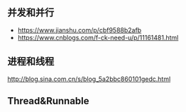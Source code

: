 ## 并发和并行                                
- https://www.jianshu.com/p/cbf9588b2afb
- https://www.cnblogs.com/f-ck-need-u/p/11161481.html

## 进程和线程
http://blog.sina.com.cn/s/blog_5a2bbc860101gedc.html


## Thread&Runnable
